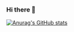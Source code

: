 ### Hi there 👋
[![Anurag's GitHub stats](https://github-readme-stats.vercel.app/api?username=shaoshaossm&show_icons=true&theme=dark&include_all_commits)](https://github.com/anuraghazra/github-readme-stats)
<!--
**shaoshaossm/shaoshaossm** is a ✨ _special_ ✨ repository because its `README.md` (this file) appears on your GitHub profile.

Here are some ideas to get you started:

- 🔭 I’m currently working on ...
- 🌱 I’m currently learning ...
- 👯 I’m looking to collaborate on ...
- 🤔 I’m looking for help with ...
- 💬 Ask me about ...
- 📫 How to reach me: ...
- 😄 Pronouns: ...
- ⚡ Fun fact: ...
-->
